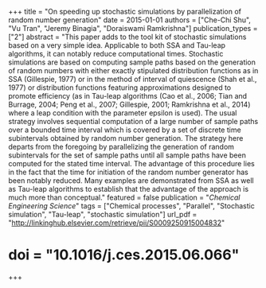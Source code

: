 +++
title = "On speeding up stochastic simulations by parallelization of random number generation"
date = 2015-01-01
authors = ["Che-Chi Shu", "Vu Tran", "Jeremy Binagia", "Doraiswami Ramkrishna"]
publication_types = ["2"]
abstract = "This paper adds to the tool kit of stochastic simulations based on a very simple idea. Applicable to both SSA and Tau-leap algorithms, it can notably reduce computational times. Stochastic simulations are based on computing sample paths based on the generation of random numbers with either exactly stipulated distribution functions as in SSA (Gillespie, 1977) or in the method of interval of quiescence (Shah et al., 1977) or distribution functions featuring approximations designed to promote efficiency (as in Tau-leap algorithms (Cao et al., 2006; Tian and Burrage, 2004; Peng et al., 2007; Gillespie, 2001; Ramkrishna et al., 2014) where a leap condition with the parameter epsilon is used). The usual strategy involves sequential computation of a large number of sample paths over a bounded time interval which is covered by a set of discrete time subintervals obtained by random number generation. The strategy here departs from the foregoing by parallelizing the generation of random subintervals for the set of sample paths until all sample paths have been computed for the stated time interval. The advantage of this procedure lies in the fact that the time for initiation of the random number generator has been notably reduced. Many examples are demonstrated from SSA as well as Tau-leap algorithms to establish that the advantage of the approach is much more than conceptual."
featured = false
publication = "*Chemical Engineering Science*"
tags = ["Chemical processes", "Parallel", "Stochastic simulation", "Tau-leap", "stochastic simulation"]
url_pdf = "http://linkinghub.elsevier.com/retrieve/pii/S0009250915004832"
# doi = "10.1016/j.ces.2015.06.066"
+++
